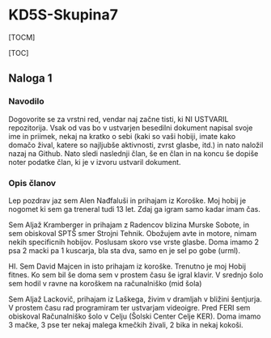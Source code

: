 # KD5S-Skupina7
[TOCM]

[TOC]
## Naloga 1
### Navodilo
 Dogovorite se za vrstni red, vendar naj začne tisti, ki NI USTVARIL repozitorija. Vsak od vas bo v ustvarjen besedilni dokument napisal svoje ime in priimek, nekaj na kratko o sebi (kaki so vaši hobiji, imate kako domačo žival, katere so najljubše aktivnosti, zvrst glasbe, itd.) in nato naložil nazaj na Github. Nato sledi naslednji član, še en član in na koncu še dopiše noter podatke član, ki je v izvoru ustvaril dokument.

### Opis članov
Lep pozdrav jaz sem Alen Nađfaluši in prihajam iz Koroške. Moj hobij je nogomet ki sem ga treneral tudi 13 let. Zdaj ga igram samo kadar imam čas.

Sem Aljaž Kramberger in prihajam z Radencov blizina Murske Sobote, in sem obiskoval SPTŠ smer Strojni Tehnik. Obožujem avte in motore, nimam nekih specificnih hobijov. Poslusam skoro vse vrste glasbe. Doma imamo 2 psa 2 macki pa 1 kuscarja, bla sta dva, samo en je sel po gobe (urml). 

HI. Sem David Majcen in isto prihajam iz koroške. Trenutno je moj Hobij fitnes. Ko sem bil še doma sem v prostem času še igral klavir. V srednjo šolo sem hodil v ravne na koroškem na računalniško (mid šola)

Sem Aljaž Lackovič, prihajam iz Laškega, živim v dramljah v bližini šentjurja. V prostem času rad programiram ter ustvarjam videoigre. Pred FERI sem obiskoval Računalniško šolo v Celju (Šolski Center Celje KER). Doma imamo 3 mačke, 3 pse ter nekaj malega kmečkih živali, 2 bika in nekaj kokoši.
